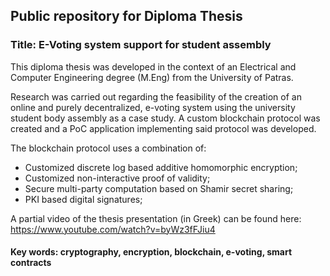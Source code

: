 ## Public repository for Diploma Thesis

### Title: E-Voting system support for student assembly

This diploma thesis was developed in the context of an Electrical and Computer Engineering degree (M.Eng) from the University of Patras.

Research was carried out regarding the feasibility of the creation of an online and purely decentralized, e-voting system using the university student body assembly as a case study. A custom blockchain protocol was created and a PoC application implementing said protocol was developed.

The blockchain protocol uses a combination of:
 * Customized discrete log based additive homomorphic encryption;
 * Customized non-interactive proof of validity;
 * Secure multi-party computation based on Shamir secret sharing;
 * PKI based digital signatures;

A partial video of the thesis presentation (in Greek) can be found here: https://www.youtube.com/watch?v=byWz3fFJiu4
 
#### Key words: cryptography, encryption, blockchain, e-voting, smart contracts
